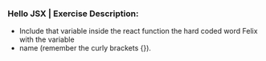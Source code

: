 ### **Hello JSX** | Exercise Description:

- Include that variable inside the react function the hard coded word Felix with the variable
- name (remember the curly brackets {}).